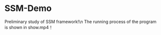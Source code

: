# SSM-Demo
Preliminary study of SSM framework!\n
The running process of the program is shown in show.mp4！
